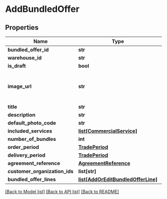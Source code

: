 # AddBundledOffer

## Properties
Name | Type | Description | Notes
------------ | ------------- | ------------- | -------------
**bundled_offer_id** | **str** |  | 
**warehouse_id** | **str** |  | 
**is_draft** | **bool** |  | 
**image_url** | **str** | Image URLs posted as Floriday media must conform with the following format https://image.floriday.io/. | [optional] 
**title** | **str** |  | 
**description** | **str** |  | 
**default_photo_code** | **str** |  | [optional] 
**included_services** | [**list[CommercialService]**](CommercialService.md) |  | 
**number_of_bundles** | **int** |  | 
**order_period** | [**TradePeriod**](TradePeriod.md) |  | 
**delivery_period** | [**TradePeriod**](TradePeriod.md) |  | 
**agreement_reference** | [**AgreementReference**](AgreementReference.md) |  | [optional] 
**customer_organization_ids** | **list[str]** |  | [optional] 
**bundled_offer_lines** | [**list[AddOrEditBundledOfferLine]**](AddOrEditBundledOfferLine.md) |  | 

[[Back to Model list]](../README.md#documentation-for-models) [[Back to API list]](../README.md#documentation-for-api-endpoints) [[Back to README]](../README.md)

